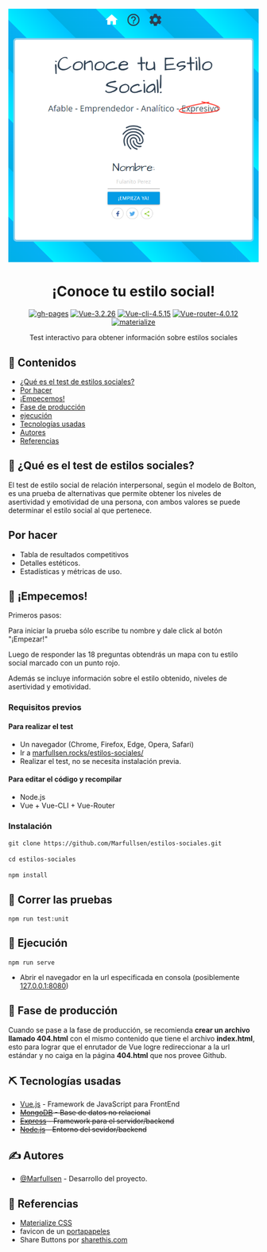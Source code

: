 <p align="center">
  <a href="https://marfullsen.github.io/estilos-sociales/" rel="noopener">
 <img src="./docs/img/welcome_site.png" alt="Screenshot del test"></a>
</p>

<div align="center">

# ¡Conoce tu estilo social!

[![gh-pages](https://img.shields.io/badge/Disponible-aquí!-red.svg)](https://marfullsen.github.io/estilos-sociales/)
[![Vue-3.2.26](https://img.shields.io/badge/Vue-3.2.26-blue.svg "Badge Vue.js")](https://v3.vuejs.org/)
[![Vue-cli-4.5.15](https://img.shields.io/badge/Vue--CLI-4.5.15-brightgreen.svg "Badge VueCLI")](https://cli.vuejs.org/)
[![Vue-router-4.0.12](https://img.shields.io/badge/Vue--router-4.0.12-yellow.svg "Badge VueRouter")](https://router.vuejs.org/)
[![materialize](https://img.shields.io/badge/materialize-css-ff69b4.svg)](https://materializecss.com/)

</div>

<p align="center">
  Test interactivo para obtener información sobre estilos sociales
</p>

## 📝 Contenidos

- [¿Qué es el test de estilos sociales?](#about)
- [Por hacer](#todo)
- [¡Empecemos!](#getting_started)
- [Fase de producción](#deployment)
- [ejecución](#usage)
- [Tecnologías usadas](#built_using)
- [Autores](#authors)
- [Referencias](#acknowledgement)

## 🧐 ¿Qué es el test de estilos sociales? <a name = "about"></a>

El test de estilo social de relación interpersonal, según el modelo de Bolton, es una prueba de alternativas que permite obtener los niveles de asertividad y emotividad de una persona, con ambos valores se puede determinar el estilo social al que pertenece.

## Por hacer  <a name = "todo"></a>

- Tabla de resultados competitivos
- Detalles estéticos.
- Estadísticas y métricas de uso.

## 🏁 ¡Empecemos! <a name = "getting_started"></a>

Primeros pasos:

Para iniciar la prueba sólo escribe tu nombre y dale click al botón "¡Empezar!"

Luego de responder las 18 preguntas obtendrás un mapa con tu estilo social marcado con un punto rojo.

Además se incluye información sobre el estilo obtenido, niveles de asertividad y emotividad.

### Requisitos previos

#### Para realizar el test

- Un navegador (Chrome, Firefox, Edge, Opera, Safari)
- Ir a [marfullsen.rocks/estilos-sociales/](https://marfullsen.github.io/estilos-sociales/)
- Realizar el test, no se necesita instalación previa.

#### Para editar el código y recompilar

- Node.js
- Vue + Vue-CLI + Vue-Router

### Instalación


```
git clone https://github.com/Marfullsen/estilos-sociales.git

cd estilos-sociales

npm install

```

## 🔧 Correr las pruebas <a name = "tests"></a>

```
npm run test:unit
```

## 🎈 Ejecución <a name="usage"></a>

```
npm run serve
```

- Abrir el navegador en la url especificada en consola (posiblemente [127.0.0.1:8080](localhost:8080))


## 🚀 Fase de producción <a name = "deployment"></a>

Cuando se pase a la fase de producción, se recomienda **crear un archivo llamado 404.html** con el mismo contenido que tiene el archivo **index.html**, esto para lograr que el enrutador de Vue logre redireccionar a la url estándar y no caiga en la página **404.html** que nos provee Github.

## ⛏️ Tecnologías usadas <a name = "built_using"></a>

- [Vue.js](https://vuejs.org/) - Framework de JavaScript para FrontEnd
- ~~[MongoDB](https://www.mongodb.com/) - Base de datos no relacional~~
- ~~[Express](https://expressjs.com/) - Framework para el servidor/backend~~
- ~~[Node.js](https://nodejs.org/en/) - Entorno del sevidor/backend~~

## ✍️ Autores <a name = "authors"></a>

- [@Marfullsen](https://github.com/Marfullsen) - Desarrollo del proyecto.

## 🎉 Referencias <a name = "acknowledgement"></a>

- [Materialize CSS](https://materializecss.com/)
- favicon de un [portapapeles](https://www.stockio.com/free-icon/stationery-clipboard)
- Share Buttons por [sharethis.com](https://sharethis.com/)